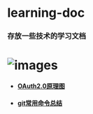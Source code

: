 # learning-doc

### 存放一些技术的学习文档

![images](https://github.com/PrinceFeng/learning-doc/blob/master/images/佛.jpg)
====

* #### [OAuth2.0原理图](OAuth2.0理解.md)
* #### [git常用命令总结](git常用命令总结.txt)


